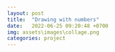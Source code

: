 ```yaml
---
layout: post
title:  "Drawing with numbers"
date:   2022-06-25 09:20:48 +0700
img: assets\images\collage.png
categories: project
---
```


